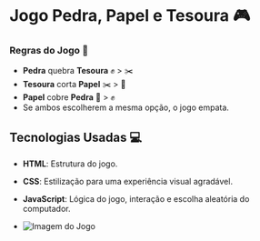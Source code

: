# Jogo Pedra, Papel e Tesoura 🎮

### Regras do Jogo 📜

- **Pedra** quebra **Tesoura** ✊ > ✂️
- **Tesoura** corta **Papel** ✂️ > 🧻
- **Papel** cobre **Pedra** 🧻 > ✊
- Se ambos escolherem a mesma opção, o jogo empata.

## Tecnologias Usadas 💻

- **HTML**: Estrutura do jogo.
- **CSS**: Estilização para uma experiência visual agradável.
- **JavaScript**: Lógica do jogo, interação e escolha aleatória do computador.

- ![Imagem do Jogo](https://via.p)
